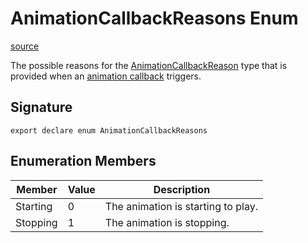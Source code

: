 # AnimationCallbackReasons Enum

[source](https://developers.meta.com/horizon-worlds/reference/2.0.0/core_animationcallbackreasons)

The possible reasons for the [AnimationCallbackReason](/horizon-worlds/reference/2.0.0/core_animationcallbackreason) type that is provided when an [animation callback](/horizon-worlds/reference/2.0.0/core_animationcallbackreason) triggers.

## Signature

```
export declare enum AnimationCallbackReasons
```

## Enumeration Members

| Member | Value | Description |
| --- | --- | --- |
| Starting | 0 | The animation is starting to play. |
| Stopping | 1 | The animation is stopping. |
